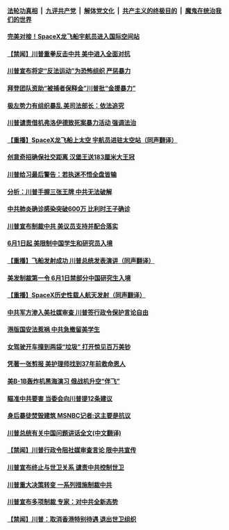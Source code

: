 ####  [法轮功真相](../../../../basic/blob/master/README.md?t=06010801) &nbsp;|&nbsp; [九评共产党](../../../../9ping.md/blob/master/README.md?t=06010801) &nbsp;|&nbsp; [解体党文化](../../../../jtdwh.md/blob/master/README.md?t=06010801)  &nbsp;|&nbsp; [共产主义的终极目的](../../../../gczydzjmd.md/blob/master/README.md?t=06010801) &nbsp;|&nbsp; [魔鬼在统治我们的世界](../../../../mgztzwmdsj.md/blob/master/README.md?t=06010801) 

#### [完美对接！SpaceX龙飞船宇航员进入国际空间站](../pages/prog203/a102860331.md?t=06010801) 

#### [【禁闻】川普重拳反击中共 美中进入全面对抗](../pages/prog203/a102860323.md?t=06010801) 

#### [川普宣布将定“反法运动”为恐怖组织 严惩暴力](../pages/prog203/a102860309.md?t=06010801) 

#### [拜登团队资助“被捕者保释金”川普批“金援暴力”](../pages/prog203/a102860294.md?t=06010801) 

#### [极左势力有组织暴乱 美司法部长：依法追究](../pages/prog203/a102860301.md?t=06010801) 

#### [川普谴责借机弗洛伊德致死案暴力活动 强调法治](../pages/prog203/a102860241.md?t=06010801) 

#### [【重播】SpaceX龙飞船上太空 宇航员进驻太空站（同声翻译）](../pages/prog203/a102860198.md?t=06010801) 

#### [创意奇招确保社交距离 汉堡王送183厘米大王冠](../pages/prog203/a102860150.md?t=06010801) 

#### [川普给习最后警告：若执迷不悟全盘皆输](../pages/prog203/a102860090.md?t=06010801) 

#### [分析：川普手握三张王牌 中共无法破解](../pages/prog203/a102860057.md?t=06010801) 

#### [中共肺炎确诊感染突破600万 比利时王子确诊](../pages/prog203/a102860032.md?t=06010801) 

#### [川普宣布制裁中共 美议员支持并配合落实](../pages/prog203/a102859915.md?t=06010801) 

#### [6月1日起 美限制中国学生和研究员入境](../pages/prog203/a102859897.md?t=06010801) 

#### [【重播】飞船发射成功 川普总统发表演讲（同声翻译）](../pages/prog203/a102859807.md?t=06010801) 

#### [美发制裁第一令 6月1日禁部分中国研究生入境](../pages/prog203/a102859716.md?t=06010801) 

#### [【重播】SpaceX历史性载人航天发射（同声翻译）](../pages/prog203/a102859699.md?t=06010801) 

#### [中共军方渗入美社媒审查 川普签行政令保护言论自由](../pages/prog203/a102859650.md?t=06010801) 

#### [港版国安法惹祸 中共急撤留美学生](../pages/prog203/a102859514.md?t=06010801) 

#### [女驾驶开车撞到两袋“垃圾” 打开惊见百万美钞](../pages/prog203/a102859534.md?t=06010801) 


#### [凭著一张剪报 美护理师找到37年前救命恩人](../pages/prog203/a102859448.md?t=06010801) 

#### [美B-1B轰炸机黑海演习 俄战机升空“伴飞”](../pages/prog203/a102859418.md?t=06010801) 

#### [瞄准中共要害 当委会向川普提12条建议](../pages/prog203/a102858954.md?t=06010801) 

#### [身后暴徒焚毁建筑 MSNBC记者:这主要是抗议](../pages/prog203/a102859282.md?t=06010801) 

#### [川普总统有关中国问题讲话全文(中文翻译)](../pages/prog203/a102859250.md?t=06010801) 

#### [【禁闻】川普行政令阻社媒审查言论 限中共宣传](../pages/prog203/a102859214.md?t=06010801) 

#### [川普宣布终止与世卫关系 谴责中共控制世卫](../pages/prog203/a102859103.md?t=06010801) 

#### [川普重大决策转变 一系列措施制裁中共](../pages/prog203/a102859172.md?t=06010801) 

#### [川普宣布多项制裁 专家：对中共全新态势](../pages/prog203/a102859149.md?t=06010801) 

#### [【禁闻】川普：取消香港特别待遇 退出世卫组织](../pages/prog203/a102859147.md?t=06010801) 

